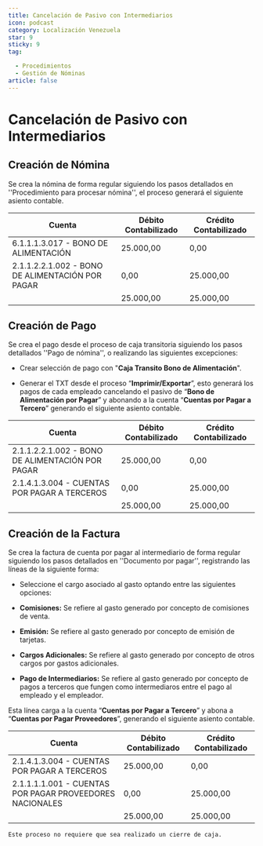 ```yaml
---
title: Cancelación de Pasivo con Intermediarios
icon: podcast
category: Localización Venezuela
star: 9
sticky: 9
tag:

  - Procedimientos
  - Gestión de Nóminas
article: false
---
```


**Cancelación de Pasivo con Intermediarios**
============================================

**Creación de Nómina**
----------------------

Se crea la nómina de forma regular siguiendo los pasos detallados en ''Procedimiento para procesar nómina'', el proceso generará el siguiente asiento contable.

| Cuenta                                        | Débito Contabilizado | Crédito Contabilizado |
|-----------------------------------------------|----------------------|-----------------------|
| 6.1.1.1.3.017 - BONO DE ALIMENTACIÓN          | 25.000,00            | 0,00                  |
| 2.1.1.2.2.1.002 - BONO DE ALIMENTACIÓN POR PAGAR | 0,00                 | 25.000,00             |
|                                               | 25.000,00            | 25.000,00             |

**Creación de Pago**
--------------------

Se crea el pago desde el proceso de caja transitoria siguiendo los pasos detallados ''Pago de nómina'', o realizando las siguientes excepciones:

- Crear selección de pago con "**Caja Transito Bono de Alimentación**".

- Generar el TXT desde el proceso “**Imprimir/Exportar**”, esto generará los pagos de cada empleado cancelando el pasivo de “**Bono de Alimentación por Pagar**” y abonando a la cuenta “**Cuentas por Pagar a Tercero**” generando el siguiente asiento contable.

| Cuenta                                       | Débito Contabilizado | Crédito Contabilizado |
|----------------------------------------------|----------------------|-----------------------|
| 2.1.1.2.2.1.002 - BONO DE ALIMENTACIÓN POR PAGAR | 25.000,00            | 0,00                  |
| 2.1.4.1.3.004 - CUENTAS POR PAGAR A TERCEROS   | 0,00                 | 25.000,00             |
|                                              | 25.000,00            | 25.000,00             |

**Creación de la Factura**
--------------------------

Se crea la factura de cuenta por pagar al intermediario de forma regular siguiendo los pasos detallados en ''Documento por pagar'', registrando las líneas de la siguiente forma:

- Seleccione el cargo asociado al gasto optando entre las siguientes opciones:

- **Comisiones:** Se refiere al gasto generado por concepto de comisiones de venta.

- **Emisión:** Se refiere al gasto generado por concepto de emisión de tarjetas.

- **Cargos Adicionales:** Se refiere al gasto generado por concepto de otros cargos por gastos adicionales.

- **Pago de Intermediarios:** Se refiere al gasto generado por concepto de pagos a terceros que fungen como intermediaros entre el pago al empleado y el empleador.

Esta línea carga a la cuenta “**Cuentas por Pagar a Tercero**” y abona a “**Cuentas por Pagar Proveedores**”, generando el siguiente asiento contable.

| Cuenta                                                   | Débito Contabilizado | Crédito Contabilizado |
|----------------------------------------------------------|----------------------|-----------------------|
| 2.1.4.1.3.004 - CUENTAS POR PAGAR A TERCEROS             | 25.000,00            | 0,00                  |
| 2.1.1.1.1.001 - CUENTAS POR PAGAR PROVEEDORES NACIONALES | 0,00                 | 25.000,00             |
|                                                          | 25.000,00            | 25.000,00             |

    Este proceso no requiere que sea realizado un cierre de caja.
